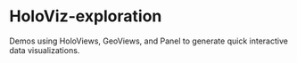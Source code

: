 # HoloViz-exploration
Demos using HoloViews, GeoViews, and Panel to generate quick interactive data visualizations.
